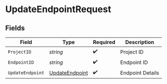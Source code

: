 # UpdateEndpointRequest


## Fields

| Field                                 | Type                                  | Required                              | Description                           |
| ------------------------------------- | ------------------------------------- | ------------------------------------- | ------------------------------------- |
| `ProjectID`                           | *string*                              | :heavy_check_mark:                    | Project ID                            |
| `EndpointID`                          | *string*                              | :heavy_check_mark:                    | Endpoint ID                           |
| `UpdateEndpoint`                      | [UpdateEndpoint](./updateendpoint.md) | :heavy_check_mark:                    | Endpoint Details                      |